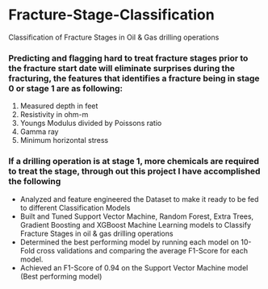 # Fracture-Stage-Classification
Classification of Fracture Stages in Oil &amp; Gas drilling operations

### Predicting and flagging hard to treat fracture stages prior to the fracture start date will eliminate surprises during the fracturing, the features that identifies a fracture being in stage 0 or stage 1 are as following:
1. Measured depth in feet
2. Resistivity in ohm-m
3. Youngs Modulus divided by Poissons ratio
4. Gamma ray
5. Minimum horizontal stress

### If a drilling operation is at stage 1, more chemicals are required to treat the stage, through out this project I have accomplished the following

* Analyzed and feature engineered the Dataset to make it ready to be fed to different Classification Models
* Built and Tuned Support Vector Machine, Random Forest, Extra Trees, Gradient Boosting and XGBoost Machine Learning models to Classify Fracture Stages in oil & gas drilling operations
* Determined the best performing model by running each model on 10-Fold cross validations and comparing the average F1-Score for each model.
* Achieved an F1-Score of 0.94 on the Support Vector Machine model (Best performing model)
